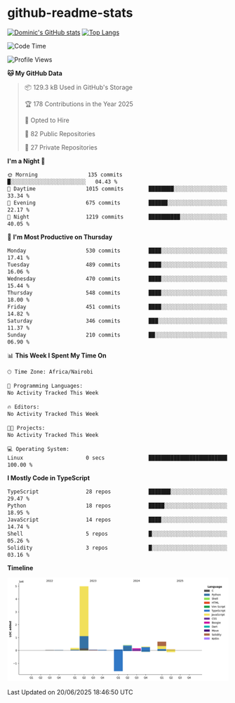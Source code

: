 # github-readme-stats
[![Dominic's GitHub stats](https://github-readme-stats.vercel.app/api?username=Domengo&show_icons=true)](https://github.com/anuraghazra/github-readme-stats)
[![Top Langs](https://github-readme-stats.vercel.app/api/top-langs/?username=Domengo&show_icons=true)](https://github.com/Domengo/github-readme-stats)

<!--START_SECTION:waka-->
![Code Time](http://img.shields.io/badge/Code%20Time-1%2C117%20hrs%2051%20mins-blue)

![Profile Views](http://img.shields.io/badge/Profile%20Views-0-blue)

**🐱 My GitHub Data** 

> 📦 129.3 kB Used in GitHub's Storage 
 > 
> 🏆 178 Contributions in the Year 2025
 > 
> 💼 Opted to Hire
 > 
> 📜 82 Public Repositories 
 > 
> 🔑 27 Private Repositories 
 > 
**I'm a Night 🦉** 

```text
🌞 Morning                135 commits         █░░░░░░░░░░░░░░░░░░░░░░░░   04.43 % 
🌆 Daytime                1015 commits        ████████░░░░░░░░░░░░░░░░░   33.34 % 
🌃 Evening                675 commits         ██████░░░░░░░░░░░░░░░░░░░   22.17 % 
🌙 Night                  1219 commits        ██████████░░░░░░░░░░░░░░░   40.05 % 
```
📅 **I'm Most Productive on Thursday** 

```text
Monday                   530 commits         ████░░░░░░░░░░░░░░░░░░░░░   17.41 % 
Tuesday                  489 commits         ████░░░░░░░░░░░░░░░░░░░░░   16.06 % 
Wednesday                470 commits         ████░░░░░░░░░░░░░░░░░░░░░   15.44 % 
Thursday                 548 commits         ████░░░░░░░░░░░░░░░░░░░░░   18.00 % 
Friday                   451 commits         ████░░░░░░░░░░░░░░░░░░░░░   14.82 % 
Saturday                 346 commits         ███░░░░░░░░░░░░░░░░░░░░░░   11.37 % 
Sunday                   210 commits         ██░░░░░░░░░░░░░░░░░░░░░░░   06.90 % 
```


📊 **This Week I Spent My Time On** 

```text
🕑︎ Time Zone: Africa/Nairobi

💬 Programming Languages: 
No Activity Tracked This Week

🔥 Editors: 
No Activity Tracked This Week

🐱‍💻 Projects: 
No Activity Tracked This Week

💻 Operating System: 
Linux                    0 secs              █████████████████████████   100.00 % 
```

**I Mostly Code in TypeScript** 

```text
TypeScript               28 repos            ███████░░░░░░░░░░░░░░░░░░   29.47 % 
Python                   18 repos            █████░░░░░░░░░░░░░░░░░░░░   18.95 % 
JavaScript               14 repos            ████░░░░░░░░░░░░░░░░░░░░░   14.74 % 
Shell                    5 repos             █░░░░░░░░░░░░░░░░░░░░░░░░   05.26 % 
Solidity                 3 repos             █░░░░░░░░░░░░░░░░░░░░░░░░   03.16 % 
```



**Timeline**

![Lines of Code chart](https://raw.githubusercontent.com/Domengo/Domengo/main/assets/bar_graph.png)


 Last Updated on 20/06/2025 18:46:50 UTC
<!--END_SECTION:waka-->


